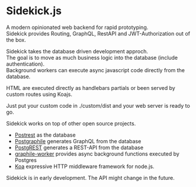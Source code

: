# Sidekick.js
A modern opinionated web backend for rapid prototyping.  
Sidekick provides Routing, GraphQL, RestAPI and JWT-Authorization out of the box.

Sidekick takes the database driven development approch.  
The goal is to move as much business logic into the database (include authentication).  
Background workers can execute async javascript code directly from the database.  

HTML are executed directly as handlebars partials or been served by custom routes using Koajs.

Just put your custom code in ./custom/dist and your web server is ready to go.

Sidekick works on top of other open source projects.
- [Postrest](https://www.postgresql.org/) as the database
- [Postgraphile](https://github.com/graphile/postgraphile) generates GraphQL from the database
- [PostgREST](https://github.com/PostgREST/postgrest) generates a REST-API from the database
- [graphile-worker](https://github.com/graphile/worker/) provides async background functions executed by Postgres
- [Koa](https://github.com/koajs/koa/) expressive HTTP middleware framework for node.js.

Sidekick is in early development. The API might change in the future.
